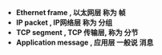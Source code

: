 



- **Ethernet frame    , 以太网层  称为  帧**
- **IP packet   , IP网络层  称为 分组**
- **TCP  segment ,   TCP 传输层, 称为  分节**
- **Application  message  , 应用层  一般说 消息**

